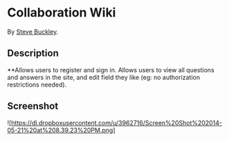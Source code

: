 # Collaboration Wiki


By [Steve Buckley](steve.buckley@gerrit-tech.com).



## Description
**Allows users to register and sign in. Allows users to view all questions and answers in the site, and edit field they like (eg: no authorization restrictions needed).

## Screenshot
![https://dl.dropboxusercontent.com/u/3962716/Screen%20Shot%202014-05-21%20at%208.39.23%20PM.png]
